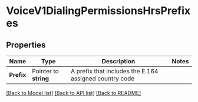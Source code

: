 # VoiceV1DialingPermissionsHrsPrefixes

## Properties

Name | Type | Description | Notes
------------ | ------------- | ------------- | -------------
**Prefix** | Pointer to **string** | A prefix that includes the E.164 assigned country code |

[[Back to Model list]](../README.md#documentation-for-models) [[Back to API list]](../README.md#documentation-for-api-endpoints) [[Back to README]](../README.md)



